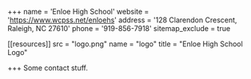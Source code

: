 +++
name = 'Enloe High School'
website = 'https://www.wcpss.net/enloehs'
address = '128 Clarendon Crescent, Raleigh, NC 27610'
phone = '919-856-7918'
sitemap_exclude = true

[[resources]]
  src = "logo.png"
  name = "logo"
  title = "Enloe High School Logo"

+++
Some contact stuff.
